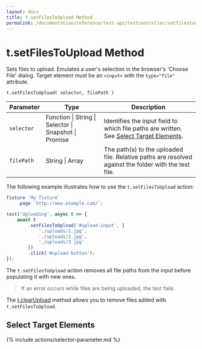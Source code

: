 ```yaml
---
layout: docs
title: t.setFilesToUpload Method
permalink: /documentation/reference/test-api/testcontroller/setfilestoupload.html
---
```

# t.setFilesToUpload Method

Sets files to upload. Emulates a user's selection in the browser's 'Choose File' dialog. Target element must be an `<input>` with the `type="file"` attribute.

```text
t.setFilesToUpload( selector, filePath )
```

Parameter  | Type                                              | Description
---------- | ------------------------------------------------- | -------------------------------------------------------------------------------------------------------------------------------------------
`selector` | Function &#124; String &#124; Selector &#124; Snapshot &#124; Promise | Identifies the input field to which file paths are written. See [Select Target Elements](#select-target-elements).
`filePath` | String &#124; Array                                            | The path(s) to the uploaded file. Relative paths are resolved against the folder with the test file.

The following example illustrates how to use the `t.setFilesToUpload` action:

```js
fixture `My fixture`
    .page `http://www.example.com/`;

test('Uploading', async t => {
    await t
        .setFilesToUpload('#upload-input', [
            './uploads/1.jpg',
            './uploads/2.jpg',
            './uploads/3.jpg'
        ])
        .click('#upload-button');
});
```

The `t.setFilesToUpload` action removes all file paths from the input before populating it with new ones.

> If an error occurs while files are being uploaded, the test fails.

The [t.clearUpload](clearupload.md) method allows you to remove files added with `t.setFilesToUpload`.

## Select Target Elements

{% include actions/selector-parameter.md %}
